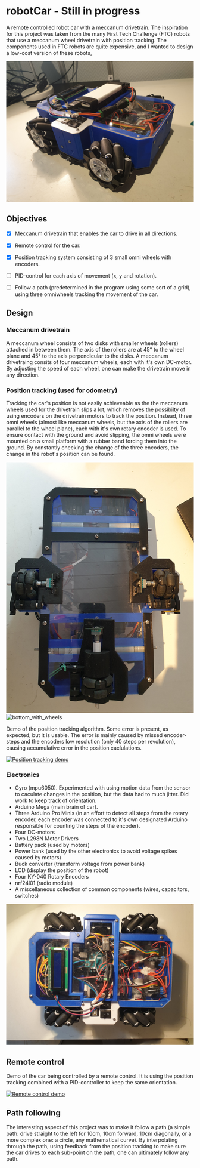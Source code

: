 # robotCar - Still in progress
A remote controlled robot car with a meccanum drivetrain.
The inspiration for this project was taken from the many First Tech Challenge (FTC) robots that use a meccanum wheel drivetrain with position tracking. The components used in FTC robots are quite expensive, and I wanted to design a low-cost version of these robots,

![car](images/car1.jpg)

## Objectives
- [x] Meccanum drivetrain that enables the car to drive in all directions.
- [x] Remote control for the car.
- [x] Position tracking system consisting of 3 small omni wheels with encoders.
- [ ] PID-control for each axis of movement (x, y and rotation).
- [ ] Follow a path (predetermined in the program using some sort of a grid), using three omniwheels tracking the movement of the car.


## Design
### Meccanum drivetrain
A meccanum wheel consists of two disks with smaller wheels (rollers) attached in between them. The axis of the rollers are at 45° to the wheel plane and 45° to the axis perpendicular to the disks. A meccanum drivetraing consits of four meccanum wheels, each with it's own DC-motor. By adjusting the speed of each wheel, one can make the drivetrain move in any direction.
### Position tracking (used for odometry)
Tracking the car's position is not easily achieveable as the the meccanum wheels used for the drivetrain slips a lot, which removes the possibilty of using encoders on the drivetrain motors to track the position. Instead, three omni wheels (almost like meccanum wheels, but the axis of the rollers are parallel to the wheel plane), each with it's own rotary encoder is used. To ensure contact with the ground and avoid slipping, the omni wheels were mounted on a small platform with a rubber band forcing them into the ground. By constantly checking the change of the three encoders, the change in the robot's position can be found. 

![bottom_no_wheels](images/bottom_no_wheels.jpg)
![bottom_with_wheels](images/bottom_with_wheels.jpg)

Demo of the position tracking algorithm. Some error is present, as expected, but it is usable. The error is mainly caused by missed encoder-steps and the encoders low resolution (only 40 steps per revolution), causing accumulative error in the position caclulations.

[![Position tracking demo](https://img.youtube.com/vi/OhbFRzOGtvk/0.jpg)](https://www.youtube.com/watch?v=OhbFRzOGtvk)

### Electronics
- Gyro (mpu6050). Experimented with using motion data from the sensor to caculate changes in the position, but the data had to much jitter. Did work to keep track of orientation.
- Arduino Mega (main brain of car).
- Three Arduino Pro Minis (in an effort to detect all steps from the rotary encoder, each encoder was connected to it's own designated Arduino responsible for counting the steps of the encoder).
- Four DC-motors
- Two L298N Motor Drivers
- Battery pack (used by motors)
- Power bank (used by the other electronics to avoid voltage spikes caused by motors)
- Buck converter (transform voltage from power bank)
- LCD (display the position of the robot)
- Four KY-040 Rotary Encoders
- nrf24l01 (radio module)
- A miscellaneous collection of common components (wires, capacitors, switches)

![car_top](images/car_top.jpg)


## Remote control
Demo of the car being controlled by a remote control. It is using the position tracking combined with a PID-controller to keep the same orientation.

[![Remote control demo](https://img.youtube.com/vi/tdJjwmVsyyM/0.jpg)](https://www.youtube.com/watch?v=tdJjwmVsyyM)

## Path following
The interesting aspect of this project was to make it follow a path (a simple path: drive straight to the left for 10cm, 10cm forward, 10cm diagonally, or a more complex one: a circle, any mathematical curve). By interpolating through the path, using feedback from the position tracking to make sure the car drives to each sub-point on the path, one can ultimately follow any path. 

